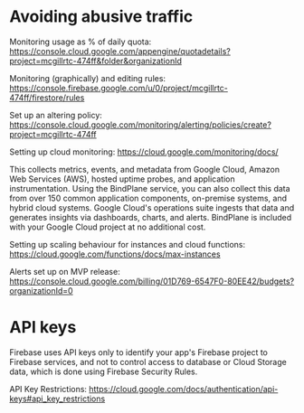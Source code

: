# Avoiding abusive traffic

Monitoring usage as % of daily quota: https://console.cloud.google.com/appengine/quotadetails?project=mcgillrtc-474ff&folder&organizationId 

Monitoring (graphically) and editing rules: https://console.firebase.google.com/u/0/project/mcgillrtc-474ff/firestore/rules 

Set up an altering policy: https://console.cloud.google.com/monitoring/alerting/policies/create?project=mcgillrtc-474ff

Setting up cloud monitoring: https://cloud.google.com/monitoring/docs/ 

This collects metrics, events, and metadata from Google Cloud, Amazon Web Services (AWS), hosted uptime probes, and application instrumentation. 
Using the BindPlane service, you can also collect this data from over 150 common application components, on-premise systems, and hybrid cloud systems. 
Google Cloud's operations suite ingests that data and generates insights via dashboards, charts, and alerts. 
BindPlane is included with your Google Cloud project at no additional cost.

Setting up scaling behaviour for instances and cloud functions: https://cloud.google.com/functions/docs/max-instances

Alerts set up on MVP release:
https://console.cloud.google.com/billing/01D769-6547F0-80EE42/budgets?organizationId=0

# API keys

Firebase uses API keys only to identify your app's Firebase project to Firebase services, and not to control access to database or Cloud Storage data, 
which is done using Firebase Security Rules.

API Key Restrictions: https://cloud.google.com/docs/authentication/api-keys#api_key_restrictions

